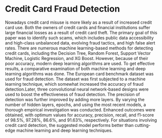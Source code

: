 # Credit Card Fraud Detection
Nowadays credit card misuse is more likely as a result of increased credit card use. Both the owners of credit cards and financial institutions suffer large financial losses as a result of credit card theft. The primary goal of this paper was to identify such scams, which includes public data accessibility and high-class unbalanced data, evolving fraud tactics, and high false alert rates. There are numerous machine learning-based methods for detecting credit cards, including the Decision Tree, Random Forest, Support Vector Machine, Logistic Regression, and XG Boost. However, because of their poor accuracy, modern deep learning algorithms are used. To get effective results, a comparative examination of both machine learning and deep learning algorithms was done. The European card benchmark dataset was used for fraud detection. The dataset was first subjected to a machine learning technique, which somewhat increased the accuracy of fraud detection.Later, three convolutional neural network-based designs were used to boost the effectiveness of fraud detection. The precision of detection was further improved by adding more layers. By varying the number of hidden layers, epochs, and using the most recent models, a thorough empirical investigation was conducted. Enhanced outcomes were obtained, with optimum values for accuracy, precision, recall, and f1-score of 98.5%, 97.28%, 86.6%, and 91.63%, respectively. For situations involving credit card detection, the suggested model performs better than cutting-edge machine learning and deep learning techniques.
